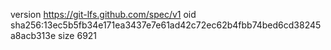 version https://git-lfs.github.com/spec/v1
oid sha256:13ec5b5fb34e171ea3437e7e61ad42c72ec62b4fbb74bed6cd38245a8acb313e
size 6921

